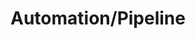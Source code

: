 ---
# An instance of the Featurette widget.
# Documentation: https://wowchemy.com/docs/page-builder/
widget: featurette

# This file represents a page section.
headless: true

# Order that this section appears on the page.
weight: 20

title: Automation/Pipeline
subtitle:

# Showcase personal skills or business features.
# - Add/remove as many `feature` blocks below as you like.
# - For available icons, see: https://wowchemy.com/docs/page-builder/#icons

feature:
- name: Github actions
  icon: github-actions
  icon_pack: custom
  description: ⭐⭐⭐⭐⭐

- name: Gitlab pipelines
  icon: gitlab
  icon_pack: custom
  description: ⭐⭐

- name: AWS Codepipeline
  icon: aws/codepipeline
  icon_pack: custom
  description: ⭐⭐⭐⭐

- name: Azure Devops
  icon: azure/azure-devops
  icon_pack: custom
  description: ⭐⭐⭐⭐

- name: Jenkins
  icon: jenkins
  icon_pack: custom
  description: ⭐

- name: Ansible
  icon: ansible
  icon_pack: custom
  description: ⭐
---